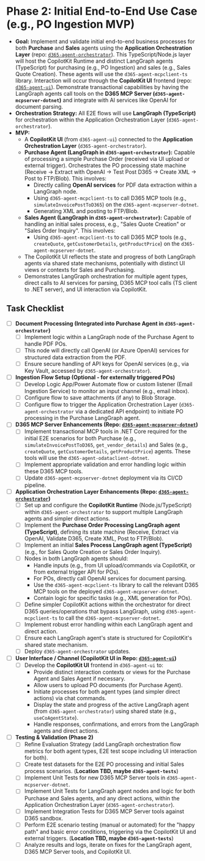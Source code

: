 # Phase 2: Initial End-to-End Use Case (e.g., PO Ingestion MVP)

*   **Goal:** Implement and validate initial end-to-end business processes for both **Purchase** and **Sales** agents using the **Application Orchestration Layer** (repo: [`d365-agent-orchestrator`](https://github.com/ntrtd/d365-agent-orchestrator)). This TypeScript/Node.js layer will host the CopilotKit Runtime and distinct LangGraph agents (TypeScript) for purchasing (e.g., PO Ingestion) and sales (e.g., Sales Quote Creation). These agents will use the `d365-agent-mcpclient-ts` library. Interaction will occur through the **CopilotKit UI** frontend (repo: [`d365-agent-ui`](https://github.com/ntrtd/d365-agent-ui)). Demonstrate transactional capabilities by having the LangGraph agents call tools on the **D365 MCP Server (`d365-agent-mcpserver-dotnet`)** and integrate with AI services like OpenAI for document parsing.
*   **Orchestration Strategy:** All E2E flows will use **LangGraph (TypeScript)** for orchestration within the Application Orchestration Layer (`d365-agent-orchestrator`).
*   **MVP:**
    *   A **CopilotKit UI** (from `d365-agent-ui`) connected to the **Application Orchestration Layer** (`d365-agent-orchestrator`).
    *   **Purchase Agent (LangGraph in `d365-agent-orchestrator`):** Capable of processing a simple Purchase Order (received via UI upload or external trigger). Orchestrates the PO processing state machine (Receive -> Extract with OpenAI -> Test Post D365 -> Create XML -> Post to FTP/Blob). This involves:
        *   Directly calling **OpenAI services** for PDF data extraction within a LangGraph node.
        *   Using `d365-agent-mcpclient-ts` to call D365 MCP tools (e.g., `simulateInvoicePostToD365`) on the `d365-agent-mcpserver-dotnet`.
        *   Generating XML and posting to FTP/Blob.
    *   **Sales Agent (LangGraph in `d365-agent-orchestrator`):** Capable of handling an initial sales process, e.g., "Sales Quote Creation" or "Sales Order Inquiry". This involves:
        *   Using `d365-agent-mcpclient-ts` to call D365 MCP tools (e.g., `createQuote`, `getCustomerDetails`, `getProductPrice`) on the `d365-agent-mcpserver-dotnet`.
    *   The CopilotKit UI reflects the state and progress of both LangGraph agents via shared state mechanisms, potentially with distinct UI views or contexts for Sales and Purchasing.
    *   Demonstrates LangGraph orchestration for multiple agent types, direct calls to AI services for parsing, D365 MCP tool calls (TS client to .NET server), and UI interaction via CopilotKit.

## Task Checklist

-   [ ] **Document Processing (Integrated into Purchase Agent in `d365-agent-orchestrator`)**
    -   [ ] Implement logic within a LangGraph node of the Purchase Agent to handle PDF POs.
    -   [ ] This node will directly call OpenAI (or Azure OpenAI) services for structured data extraction from the PDF.
    -   [ ] Ensure secure handling of API keys for OpenAI services (e.g., via Key Vault, accessed by `d365-agent-orchestrator`).
-   [ ] **Ingestion Flow Setup (Optional - for externally triggered POs)**
    -   [ ] Develop Logic App/Power Automate flow or custom listener (Email Ingestion Service) to monitor an input channel (e.g., email inbox).
    -   [ ] Configure flow to save attachments (if any) to Blob Storage.
    -   [ ] Configure flow to trigger the Application Orchestration Layer (`d365-agent-orchestrator` via a dedicated API endpoint) to initiate PO processing in the Purchase LangGraph agent.
-   [ ] **D365 MCP Server Enhancements (Repo: [`d365-agent-mcpserver-dotnet`](https://github.com/ntrtd/d365-agent-mcpserver-dotnet))**
    -   [ ] Implement transactional MCP tools in .NET Core required for the initial E2E scenarios for both Purchase (e.g., `simulateInvoicePostToD365`, `get_vendor_details`) and Sales (e.g., `createQuote`, `getCustomerDetails`, `getProductPrice`) agents. These tools will use the `d365-agent-odataclient-dotnet`.
    -   [ ] Implement appropriate validation and error handling logic within these D365 MCP tools.
    -   [ ] Update `d365-agent-mcpserver-dotnet` deployment via its CI/CD pipeline.
-   [ ] **Application Orchestration Layer Enhancements (Repo: [`d365-agent-orchestrator`](https://github.com/ntrtd/d365-agent-orchestrator))**
    -   [ ] Set up and configure the **CopilotKit Runtime** (Node.js/TypeScript) within `d365-agent-orchestrator` to support multiple LangGraph agents and simpler direct actions.
    -   [ ] Implement the **Purchase Order Processing LangGraph agent (TypeScript)**, defining its state machine (Receive, Extract via OpenAI, Validate D365, Create XML, Post to FTP/Blob).
    -   [ ] Implement an initial **Sales Process LangGraph agent (TypeScript)** (e.g., for Sales Quote Creation or Sales Order Inquiry).
    -   [ ] Nodes in both LangGraph agents should:
        *   Handle inputs (e.g., from UI upload/commands via CopilotKit, or from external trigger API for POs).
        *   For POs, directly call OpenAI services for document parsing.
        *   Use the `d365-agent-mcpclient-ts` library to call the relevant D365 MCP tools on the deployed `d365-agent-mcpserver-dotnet`.
        *   Contain logic for specific tasks (e.g., XML generation for POs).
    -   [ ] Define simpler CopilotKit actions within the orchestrator for direct D365 queries/operations that bypass LangGraph, using `d365-agent-mcpclient-ts` to call the `d365-agent-mcpserver-dotnet`.
    -   [ ] Implement robust error handling within each LangGraph agent and direct action.
    -   [ ] Ensure each LangGraph agent's state is structured for CopilotKit's shared state mechanism.
    -   [ ] Deploy `d365-agent-orchestrator` updates.
-   [ ] **User Interface / Channel (CopilotKit UI in Repo: [`d365-agent-ui`](https://github.com/ntrtd/d365-agent-ui))**
    *   [ ] Develop the **CopilotKit UI** frontend in `d365-agent-ui` to:
        *   Provide distinct interaction contexts or views for the Purchase Agent and Sales Agent if necessary.
        *   Allow users to upload PO documents (for Purchase Agent).
        *   Initiate processes for both agent types (and simpler direct actions) via chat commands.
        *   Display the state and progress of the active LangGraph agent (from `d365-agent-orchestrator`) using shared state (e.g., `useCoAgentState`).
        *   Handle responses, confirmations, and errors from the LangGraph agents and direct actions.
-   [ ] **Testing & Validation (Phase 2)**
    *   [ ] Refine Evaluation Strategy (add LangGraph orchestration flow metrics for both agent types, E2E test scope including UI interaction for both).
    *   [ ] Create test datasets for the E2E PO processing and initial Sales process scenarios. (**Location TBD, maybe `d365-agent-tests`**)
    *   [ ] Implement Unit Tests for new D365 MCP Server tools in `d365-agent-mcpserver-dotnet`.
    *   [ ] Implement Unit Tests for LangGraph agent nodes and logic for both Purchase and Sales agents, and any direct actions, within the Application Orchestration Layer (`d365-agent-orchestrator`).
    *   [ ] Implement Integration Tests for D365 MCP Server tools against D365 sandbox.
    *   [ ] Perform E2E scenario testing (manual or automated) for the "happy path" and basic error conditions, triggering via the CopilotKit UI and external triggers. (**Location TBD, maybe `d365-agent-tests`**)
    *   [ ] Analyze results and logs, iterate on fixes for the LangGraph agent, D365 MCP Server tools, and CopilotKit UI.
